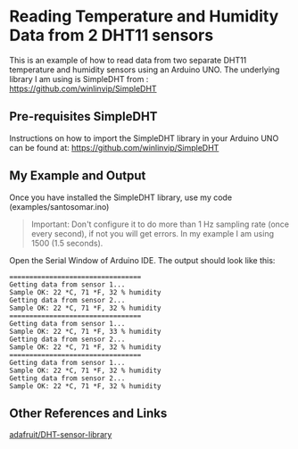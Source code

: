 # Reading Temperature and Humidity Data from 2 DHT11 sensors

This is an example of how to read data from two separate DHT11 temperature and humidity sensors using an Arduino UNO.
The underlying library I am using is SimpleDHT from :
https://github.com/winlinvip/SimpleDHT


## Pre-requisites SimpleDHT 
 
Instructions on how to import the SimpleDHT library in your Arduino UNO can be found at:
https://github.com/winlinvip/SimpleDHT

## My Example and Output
Once you have installed the SimpleDHT library, use my code (examples/santosomar.ino)

> Important: Don't configure it to do more than 1 Hz sampling rate (once every second), if not you will get errors. In my example I am using 1500 (1.5 seconds).

Open the Serial Window of Arduino IDE. The output should look like this: 

```
=================================
Getting data from sensor 1...
Sample OK: 22 *C, 71 *F, 32 % humidity
Getting data from sensor 2...
Sample OK: 22 *C, 71 *F, 32 % humidity
=================================
Getting data from sensor 1...
Sample OK: 22 *C, 71 *F, 33 % humidity
Getting data from sensor 2...
Sample OK: 22 *C, 71 *F, 32 % humidity
=================================
Getting data from sensor 1...
Sample OK: 22 *C, 71 *F, 32 % humidity
Getting data from sensor 2...
Sample OK: 22 *C, 71 *F, 32 % humidity
```

## Other References and Links
[adafruit/DHT-sensor-library](https://github.com/adafruit/DHT-sensor-library)
